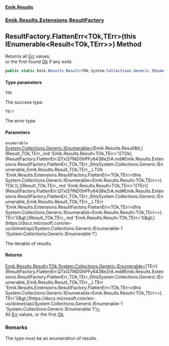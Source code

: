 #### [Emik.Results](index.md 'index')
### [Emik.Results.Extensions](Emik.Results.Extensions.md 'Emik.Results.Extensions').[ResultFactory](ResultFactory.md 'Emik.Results.Extensions.ResultFactory')

## ResultFactory.FlattenErr<TOk,TErr>(this IEnumerable<Result<TOk,TErr>>) Method

Returns all [Err](Result_TOk,TErr_.Err.md 'Emik.Results.Result<TOk,TErr>.Err') values,  
or the first-found [Ok](Result_TOk,TErr_.Ok.md 'Emik.Results.Result<TOk,TErr>.Ok') if any exist.

```csharp
public static Emik.Results.Result<TOk,System.Collections.Generic.IEnumerable<TErr>> FlattenErr<TOk,TErr>(this System.Collections.Generic.IEnumerable<Emik.Results.Result<TOk,TErr>> enumerable);
```
#### Type parameters

<a name='Emik.Results.Extensions.ResultFactory.FlattenErr_TOk,TErr_(thisSystem.Collections.Generic.IEnumerable_Emik.Results.Result_TOk,TErr__).TOk'></a>

`TOk`

The success type.

<a name='Emik.Results.Extensions.ResultFactory.FlattenErr_TOk,TErr_(thisSystem.Collections.Generic.IEnumerable_Emik.Results.Result_TOk,TErr__).TErr'></a>

`TErr`

The error type.
#### Parameters

<a name='Emik.Results.Extensions.ResultFactory.FlattenErr_TOk,TErr_(thisSystem.Collections.Generic.IEnumerable_Emik.Results.Result_TOk,TErr__).enumerable'></a>

`enumerable` [System.Collections.Generic.IEnumerable&lt;](https://docs.microsoft.com/en-us/dotnet/api/System.Collections.Generic.IEnumerable-1 'System.Collections.Generic.IEnumerable`1')[Emik.Results.Result&lt;](Result_TOk,TErr_.md 'Emik.Results.Result<TOk,TErr>')[TOk](ResultFactory.FlattenErr.QTxI37lND0hPFy6438eZrA.md#Emik.Results.Extensions.ResultFactory.FlattenErr_TOk,TErr_(thisSystem.Collections.Generic.IEnumerable_Emik.Results.Result_TOk,TErr__).TOk 'Emik.Results.Extensions.ResultFactory.FlattenErr<TOk,TErr>(this System.Collections.Generic.IEnumerable<Emik.Results.Result<TOk,TErr>>).TOk')[,](Result_TOk,TErr_.md 'Emik.Results.Result<TOk,TErr>')[TErr](ResultFactory.FlattenErr.QTxI37lND0hPFy6438eZrA.md#Emik.Results.Extensions.ResultFactory.FlattenErr_TOk,TErr_(thisSystem.Collections.Generic.IEnumerable_Emik.Results.Result_TOk,TErr__).TErr 'Emik.Results.Extensions.ResultFactory.FlattenErr<TOk,TErr>(this System.Collections.Generic.IEnumerable<Emik.Results.Result<TOk,TErr>>).TErr')[&gt;](Result_TOk,TErr_.md 'Emik.Results.Result<TOk,TErr>')[&gt;](https://docs.microsoft.com/en-us/dotnet/api/System.Collections.Generic.IEnumerable-1 'System.Collections.Generic.IEnumerable`1')

The iterable of results.

#### Returns
[Emik.Results.Result&lt;](Result_TOk,TErr_.md 'Emik.Results.Result<TOk,TErr>')[TOk](ResultFactory.FlattenErr.QTxI37lND0hPFy6438eZrA.md#Emik.Results.Extensions.ResultFactory.FlattenErr_TOk,TErr_(thisSystem.Collections.Generic.IEnumerable_Emik.Results.Result_TOk,TErr__).TOk 'Emik.Results.Extensions.ResultFactory.FlattenErr<TOk,TErr>(this System.Collections.Generic.IEnumerable<Emik.Results.Result<TOk,TErr>>).TOk')[,](Result_TOk,TErr_.md 'Emik.Results.Result<TOk,TErr>')[System.Collections.Generic.IEnumerable&lt;](https://docs.microsoft.com/en-us/dotnet/api/System.Collections.Generic.IEnumerable-1 'System.Collections.Generic.IEnumerable`1')[TErr](ResultFactory.FlattenErr.QTxI37lND0hPFy6438eZrA.md#Emik.Results.Extensions.ResultFactory.FlattenErr_TOk,TErr_(thisSystem.Collections.Generic.IEnumerable_Emik.Results.Result_TOk,TErr__).TErr 'Emik.Results.Extensions.ResultFactory.FlattenErr<TOk,TErr>(this System.Collections.Generic.IEnumerable<Emik.Results.Result<TOk,TErr>>).TErr')[&gt;](https://docs.microsoft.com/en-us/dotnet/api/System.Collections.Generic.IEnumerable-1 'System.Collections.Generic.IEnumerable`1')[&gt;](Result_TOk,TErr_.md 'Emik.Results.Result<TOk,TErr>')  
All [Err](Result_TOk,TErr_.Err.md 'Emik.Results.Result<TOk,TErr>.Err') values, or the first [Ok](Result_TOk,TErr_.Ok.md 'Emik.Results.Result<TOk,TErr>.Ok').

### Remarks
  
The type must be an enumeration of results.